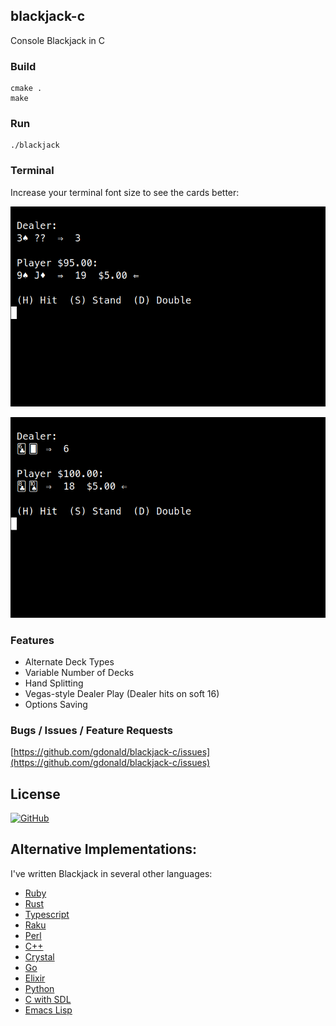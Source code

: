 ## blackjack-c
Console Blackjack in C

### Build
    cmake .
    make

### Run
    ./blackjack

### Terminal

Increase your terminal font size to see the cards better:

![Blackjack](https://raw.githubusercontent.com/gdonald/blackjack-c/master/ss1.png)

![Blackjack](https://raw.githubusercontent.com/gdonald/blackjack-c/master/ss2.png)

### Features

* Alternate Deck Types
* Variable Number of Decks
* Hand Splitting
* Vegas-style Dealer Play (Dealer hits on soft 16)
* Options Saving

### Bugs / Issues / Feature Requests

[https://github.com/gdonald/blackjack-c/issues](https://github.com/gdonald/blackjack-c/issues)

## License

[![GitHub](https://img.shields.io/github/license/gdonald/blackjack-c?color=aa0000)](https://github.com/gdonald/blackjack-c/blob/master/LICENSE)

## Alternative Implementations:

I've written Blackjack in several other languages:

- [Ruby](https://github.com/gdonald/console-blackjack-ruby)
- [Rust](https://github.com/gdonald/console-blackjack-rust)
- [Typescript](https://github.com/gdonald/blackjack-js)
- [Raku](https://github.com/gdonald/Console-Blackjack)
- [Perl](https://github.com/gdonald/console-blackjack-perl)
- [C++](https://github.com/gdonald/blackjack-cpp)
- [Crystal](https://github.com/gdonald/blackjack-cr)
- [Go](https://github.com/gdonald/blackjack-go)
- [Elixir](https://github.com/gdonald/blackjack-ex)
- [Python](https://github.com/gdonald/blackjack-py)
- [C with SDL](https://github.com/gdonald/blackjack-c-sdl)
- [Emacs Lisp](https://github.com/gdonald/blackjack-el)

